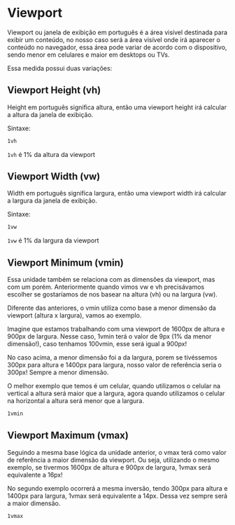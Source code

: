# Viewport

Viewport ou  janela de exibição em português é a área visível destinada para exibir um conteúdo, no nosso caso será a área visível onde irá aparecer o conteúdo no navegador, essa área pode variar de acordo com o dispositivo, sendo menor em celulares e maior em desktops ou TVs.

Essa medida possui duas variações:

## **Viewport Height (vh)**

Height em português significa altura, então uma viewport height irá calcular a altura da janela de exibição.

Sintaxe:

```css
1vh
```

`1vh` é 1% da altura da viewport

## **Viewport Width (vw)**

Width em português significa largura, então uma viewport width irá calcular a largura da janela de exibição.

Sintaxe:

```css
1vw
```

`1vw` é 1% da largura da viewport

## Viewport Minimum (vmin)

Essa unidade também se relaciona com as dimensões da viewport, mas com um porém. Anteriormente quando vimos vw e vh precisávamos escolher se gostaríamos de nos basear na altura (vh) ou na largura (vw).

Diferente das anteriores, o vmin utiliza como base a menor dimensão da viewport (altura x largura), vamos ao exemplo.

Imagine que estamos trabalhando com uma viewport de 1600px de  altura e 900px de largura. Nesse caso, 1vmin terá o valor de 9px (1% da menor dimensão!), caso tenhamos 100vmin, esse será igual a 900px!

No caso acima, a menor dimensão foi a da largura, porem se tivéssemos 300px para altura e 1400px para largura, nosso valor de referência seria o 300px! Sempre a menor dimensão.

O melhor exemplo que temos é um celular, quando utilizamos o celular na vertical a altura será maior que a largura, agora quando utilizamos o celular na horizontal a altura será menor que a largura.

```css
1vmin
```

## Viewport Maximum (vmax)

Seguindo a mesma base lógica da unidade anterior, o vmax terá como valor de referência a maior dimensão da viewport. Ou seja, utilizando o mesmo exemplo, se tivermos 1600px de altura e 900px de largura, 1vmax será equivalente a 16px!

No segundo exemplo ocorrerá a mesma inversão, tendo 300px para altura e 1400px para largura, 1vmax será equivalente a 14px. Dessa vez sempre será a maior dimensão.

```css
1vmax
```
